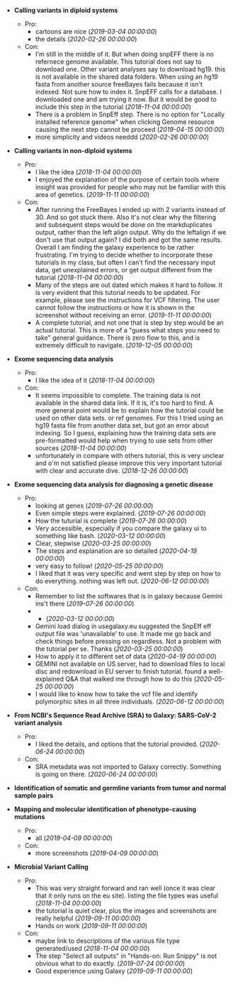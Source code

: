 - **Calling variants in diploid systems**
  - Pro:
    - cartoons are nice (*2019-03-04 00:00:00*)
    - the details (*2020-02-26 00:00:00*)
  - Con:
    - I'm still in the middle of it.  But when doing snpEFF there is no refernece genome available.  This tutorial does not say to download one.  Other variant analyses say to download hg19.  this is not available in the shared data folders.  When using an hg19 fasta from another source freeBayes fails because it isn't indexed.  Not sure how to index it.  SnpEFF calls for a database.  I downloaded one and am trying it now.  But it would be good to include this step in the tutorial (*2018-11-04 00:00:00*)
    - There is a problem in SnpEff step. There is no option for "Locally installed reference genome" when clicking Genome resource causing the next step cannot be proceed (*2019-04-15 00:00:00*)
    - more simplicity and videos needdd (*2020-02-26 00:00:00*)

- **Calling variants in non-diploid systems**
  - Pro:
    - I like the idea (*2018-11-04 00:00:00*)
    - I enjoyed the explanation of the purpose of certain tools where insight was provided for people who may not be familiar with this area of genetics. (*2019-11-11 00:00:00*)
  - Con:
    - After running the FreeBayes I ended up with 2 variants instead of 30.  And so got stuck there.  Also it's not clear why the filtering and subsequent steps would be done on the markduplicates output, rather than the left align output.  Why do the leftalign if we don't use that output again?  I did both and got the same results. Overall I am finding the galaxy experience to be rather frustrating.  I'm trying to decide whether to incorporate these tutorials in my class, but often I can't find the necessary input data, get unexplained errors, or get output different from the tutorial (*2018-11-04 00:00:00*)
    - Many of the steps are out dated which makes it hard to follow. It is very evident that this tutorial needs to be updated. For example, please see the instructions for VCF filtering. The user cannot follow the instructions or how it is shown in the screenshot without receiving an error. (*2019-11-11 00:00:00*)
    - A complete tutorial, and not one that is step by step would be an actual tutorial. This is more of a "guess what steps you need to take" general guidance. There is zero flow to this, and is extremely difficult to navigate. (*2019-12-05 00:00:00*)

- **Exome sequencing data analysis**
  - Pro:
    - I like the idea of it (*2018-11-04 00:00:00*)
  - Con:
    - It seems impossible to complete.  The training data is not available in the shared data link.  If it is, it's too hard to find.  A more general point would be to explain how the tutorial could be used on other data sets.  or ref genomes.  For this I tried using an hg19 fasta file from another data set, but got an error about indexing.  So I guess, explaining how the training data sets are pre-formatted would help when trying to use sets from other sources (*2018-11-04 00:00:00*)
    - unfortunately in compare with others tutorial, this is very unclear and o'm not satisfied please improve this very important tutorial with clear and accurate dive. (*2018-12-26 00:00:00*)

- **Exome sequencing data analysis for diagnosing a genetic disease**
  - Pro:
    - looking at genes (*2019-07-26 00:00:00*)
    - Even simple steps were explained. (*2019-07-26 00:00:00*)
    - How the tuturial is complete (*2019-07-26 00:00:00*)
    - Very accessible, especially if you compare the galaxy ui to something like bash. (*2020-03-12 00:00:00*)
    - Clear, stepwise (*2020-03-25 00:00:00*)
    - The steps and explanation are so detailed (*2020-04-19 00:00:00*)
    - very easy to follow! (*2020-05-25 00:00:00*)
    - I liked that it was very specific and went step by step on how to do everything. nothing was left out. (*2020-06-12 00:00:00*)
  - Con:
    - Remember to list the softwares that is in galaxy because Gemini ins't there (*2019-07-26 00:00:00*)
    - - (*2020-03-12 00:00:00*)
    - Gemini load dialog in usegalaxy.eu suggested the SnpEff eff output file was 'unavailable' to use. It made me go back and check things before pressing on regardless. Not a problem with the tutorial per se. Thanks (*2020-03-25 00:00:00*)
    - How to apply it to different set of data (*2020-04-19 00:00:00*)
    - GEMINI not available on US server, had to download files to local disc and redownload in EU server to finish tutorial. found a well-explained Q&A that walked me through how to do this (*2020-05-25 00:00:00*)
    - I would like to know how to take the vcf file and identify polymorphic sites in all three individuals.  (*2020-06-12 00:00:00*)

- **From NCBI's Sequence Read Archive (SRA) to Galaxy: SARS-CoV-2 variant analysis**
  - Pro:
    - I liked the details, and options that the tutorial provided. (*2020-06-24 00:00:00*)
  - Con:
    - SRA metadata was not imported to Galaxy correctly. Something is going on there. (*2020-06-24 00:00:00*)

- **Identification of somatic and germline variants from tumor and normal sample pairs**


- **Mapping and molecular identification of phenotype-causing mutations**
  - Pro:
    - all (*2019-04-09 00:00:00*)
  - Con:
    - more screenshots (*2019-04-09 00:00:00*)

- **Microbial Variant Calling**
  - Pro:
    - This was very straight forward and ran well (once it was clear that it only runs on the eu site).  listing the file types was useful (*2018-11-04 00:00:00*)
    - the tutorial is quiet clear, plus the images and screenshots are really helpful (*2019-09-11 00:00:00*)
    - Hands on work (*2019-09-11 00:00:00*)
  - Con:
    - maybe link to descriptions of the various file type generated/used (*2018-11-04 00:00:00*)
    - The step "Select all outputs" in "Hands-on: Run Snippy" is not obvious what to do exactly.  (*2019-07-24 00:00:00*)
    - Good experience using Galaxy (*2019-09-11 00:00:00*)

